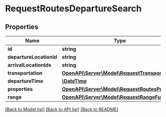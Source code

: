 # RequestRoutesDepartureSearch

## Properties
Name | Type | Description | Notes
------------ | ------------- | ------------- | -------------
**id** | **string** |  | 
**departureLocationId** | **string** |  | 
**arrivalLocationIds** | **string** |  | 
**transportation** | [**OpenAPI\Server\Model\RequestTransportation**](RequestTransportation.md) |  | 
**departureTime** | [**\DateTime**](\DateTime.md) |  | 
**properties** | [**OpenAPI\Server\Model\RequestRoutesProperty**](RequestRoutesProperty.md) |  | 
**range** | [**OpenAPI\Server\Model\RequestRangeFull**](RequestRangeFull.md) |  | [optional] 

[[Back to Model list]](../README.md#documentation-for-models) [[Back to API list]](../README.md#documentation-for-api-endpoints) [[Back to README]](../README.md)


